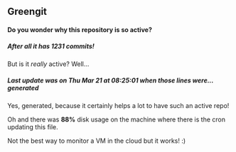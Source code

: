 ## Greengit

#### Do you wonder why this repository is so active?

##### After all it has 1231 commits!

But is it *really* active? Well...

##### Last update was on Thu Mar 21 at 08:25:01 when those lines were... generated

Yes, generated, because it certainly helps a lot to have such an active repo!

Oh and there was **88%** disk usage on the machine
where there is the cron updating this file.

Not the best way to monitor a VM in the cloud but it works! :)
